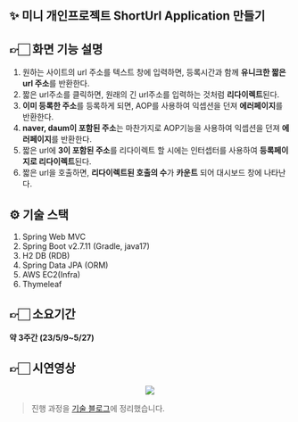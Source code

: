 ## **✨ 미니 개인프로젝트 ShortUrl Application 만들기**

## **👉🏻 화면 기능 설명**

1.  원하는 사이트의 url 주소를 텍스트 창에 입력하면, 등록시간과 함께 **유니크한 짧은 url 주소**를 반환한다.
2.  짧은 url주소를 클릭하면, 원래의 긴 url주소를 입력하는 것처럼 **리다이렉트**된다.
3.  **이미 등록한 주소**를 등록하게 되면, AOP를 사용하여 익셉션을 던져 **에러페이지**를 반환한다.
4.  **naver, daum이 포함된 주소**는 마찬가지로 AOP기능을 사용하여 익셉션을 던져 **에러페이지**를 반환한다.
5.  짧은 url에 **3이 포함된 주소**를 리다이렉트 할 시에는 인터셉터를 사용하여 **등록페이지로 리다이렉트**된다.
6.  짧은 url을 호출하면, **리다이렉트된 호출의 수**가 **카운트** 되어 대시보드 창에 나타난다.

## **⚙ 기술 스택**

1.  Spring Web MVC
2.  Spring Boot v2.7.11 (Gradle, java17)
3.  H2 DB (RDB)
4.  Spring Data JPA (ORM)
5.  AWS EC2(Infra)
6.  Thymeleaf

## **👉🏻 소요기간**

**약 3주간 (23/5/9~5/27)**

## **👉🏻 시연영상**
<p align="center">
  <img src="https://github.com/hyeonju-kim/ShortUrlApplication/assets/58349668/602a4033-1adc-4876-8ab8-e4c954f710d1">
</p>

> 진행 과정을 [기술 블로그](https://yeees.tistory.com/180)에 정리했습니다.
